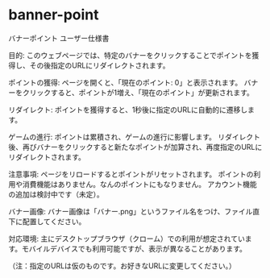# banner-point

バナーポイント ユーザー仕様書

目的:
このウェブページでは、特定のバナーをクリックすることでポイントを獲得し、その後指定のURLにリダイレクトされます。

ポイントの獲得:
ページを開くと、「現在のポイント: 0」と表示されます。
バナーをクリックすると、ポイントが1増え、「現在のポイント」が更新されます。

リダイレクト:
ポイントを獲得すると、1秒後に指定のURLに自動的に遷移します。

ゲームの進行:
ポイントは累積され、ゲームの進行に影響します。
リダイレクト後、再びバナーをクリックすると新たなポイントが加算され、再度指定のURLにリダイレクトされます。

注意事項:
ページをリロードするとポイントがリセットされます。
ポイントの利用や消費機能はありません。なんのポイントにもなりません。
アカウント機能の追加は検討中です（未定）。

バナー画像:
バナー画像は「バナー.png」というファイル名をつけ、ファイル直下に配置してください。

対応環境:
主にデスクトップブラウザ（クローム）での利用が想定されています。モバイルデバイスでも利用可能ですが、表示が異なることがあります。

（注：指定のURLは仮のものです。お好きなURLに変更してください。）




